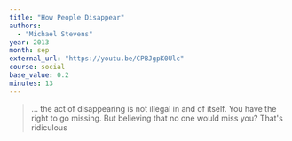 ```yaml
---
title: "How People Disappear"
authors:
  - "Michael Stevens"
year: 2013
month: sep
external_url: "https://youtu.be/CPBJgpK0Ulc"
course: social
base_value: 0.2
minutes: 13
---
```


> … the act of disappearing is not illegal in and of itself.
You have the right to go missing.
But believing that no one would miss you?
That's ridiculous
